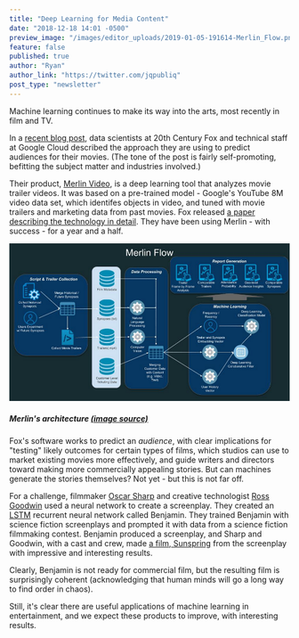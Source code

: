```yaml
---
title: "Deep Learning for Media Content"
date: "2018-12-18 14:01 -0500"
preview_image: "/images/editor_uploads/2019-01-05-191614-Merlin_Flow.png"
feature: false
published: true
author: "Ryan"
author_link: "https://twitter.com/jqpubliq"
post_type: "newsletter"
---
```


Machine learning continues to make its way into the arts, most recently in film and TV.

In a [recent blog post](https://cloud.google.com/blog/products/ai-machine-learning/how-20th-century-fox-uses-ml-to-predict-a-movie-audience), data scientists at 20th Century Fox and technical staff at Google Cloud described the approach they are using to predict audiences for their movies. (The tone of the post is fairly self-promoting, befitting the subject matter and industries involved.)

Their product, [Merlin Video](https://datastudio.google.com/u/0/reporting/1Ss64x1ocKeeDdTcMVX3l4iQcr8gp9w-W/page/Hg2V), is a deep learning tool that analyzes movie trailer videos. It was based on a pre-trained model - Google's YouTube 8M video data set, which identifes objects in video, and tuned with movie trailers and marketing data from past movies. Fox released [a paper describing the technology in detail](https://arxiv.org/abs/1810.08189). They have been using Merlin - with success - for a year and a half.

![](/images/editor_uploads/2019-01-05-191614-Merlin_Flow.png)
##### Merlin's architecture [(image source)](https://cloud.google.com/blog/products/ai-machine-learning/how-20th-century-fox-uses-ml-to-predict-a-movie-audience)

Fox's software works to predict an *audience*, with clear implications for "testing" likely outcomes for certain types of films, which studios can use to market existing movies more effectively, and guide writers and directors toward making more commercially appealing stories. But can machines generate the stories themselves? Not yet - but this is not far off.

For a challenge, filmmaker [Oscar Sharp](http://www.thereforefilms.com/oscar-sharp.html) and creative technologist [Ross Goodwin](https://rossgoodwin.com/) used a neural network to create a screenplay. They created an [LSTM](https://en.wikipedia.org/wiki/Long_short-term_memory) recurrent neural network called Benjamin. They trained Benjamin with science fiction screenplays and prompted it with data from a science fiction filmmaking contest. Benjamin produced a screenplay, and Sharp and Goodwin, with a cast and crew, made [a film, Sunspring](https://www.youtube.com/watch?v=LY7x2Ihqjmc) from the screenplay with impressive and interesting results.

Clearly, Benjamin is not ready for commercial film, but the resulting film is surprisingly coherent (acknowledging that human minds will go a long way to find order in chaos).

Still, it's clear there are useful applications of machine learning in entertainment, and we expect these products to improve, with interesting results.